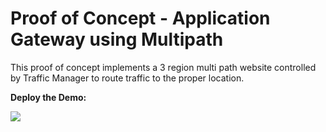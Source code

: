 # Proof of Concept - Application Gateway using Multipath

This proof of concept implements a 3 region multi path website controlled by Traffic Manager to route traffic to the proper location. 

__Deploy the Demo:__

<a href="https://portal.azure.com/#create/Microsoft.Template/uri/https%3A%2F%2Fraw.githubusercontent.com%2Fdanielscholl%2Fpoc-applicationgateway-multipath%2Fmaster%2Fazuredeploy.json" target="_blank">
    <img src="http://azuredeploy.net/deploybutton.png"/>
</a>
